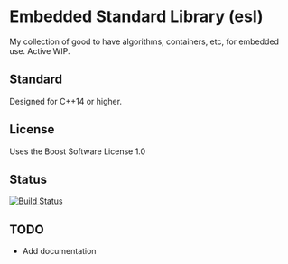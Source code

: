 # Embedded Standard Library (esl)

My collection of good to have algorithms, containers, etc, for embedded use.
Active WIP.

## Standard

Designed for C++14 or higher.

## License

Uses the Boost Software License 1.0

## Status

[![Build Status](https://travis-ci.org/korken89/esl.svg?branch=master)](https://travis-ci.org/korken89/esl)


## TODO

* Add documentation
